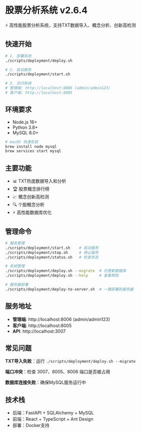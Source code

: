 # 股票分析系统 v2.6.4

⚡ 高性能股票分析系统，支持TXT数据导入、概念分析、创新高检测

## 快速开始

```bash
# 1. 部署系统
./scripts/deployment/deploy.sh

# 2. 启动服务
./scripts/deployment/start.sh

# 3. 访问系统
# 管理端: http://localhost:8006 (admin/admin123)
# 客户端: http://localhost:8005
```

## 环境要求

- Node.js 16+
- Python 3.8+
- MySQL 8.0+

```bash
# macOS 快速安装
brew install node mysql
brew services start mysql
```

## 主要功能

- 📊 TXT热度数据导入和分析
- 🏆 股票概念排行榜
- 📈 概念创新高检测
- 🔍 个股概念分析
- ⚡ 高性能数据库优化

## 管理命令

```bash
# 服务管理
./scripts/deployment/start.sh    # 启动服务
./scripts/deployment/stop.sh     # 停止服务
./scripts/deployment/status.sh   # 检查状态

# 系统管理
./scripts/deployment/deploy.sh --migrate  # 仅更新数据库
./scripts/deployment/deploy.sh --help     # 查看帮助

# 服务器部署
./scripts/deployment/deploy-to-server.sh  # 一键部署到服务器
```

## 服务地址

- **管理端**: http://localhost:8006 (admin/admin123)
- **客户端**: http://localhost:8005
- **API**: http://localhost:3007

## 常见问题

**TXT导入失败**：运行 `./scripts/deployment/deploy.sh --migrate`

**端口冲突**：检查 3007、8005、8006 端口是否被占用

**数据库连接失败**：确保MySQL服务运行中

## 技术栈

- 后端：FastAPI + SQLAlchemy + MySQL
- 前端：React + TypeScript + Ant Design
- 部署：Docker支持